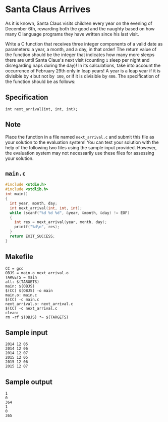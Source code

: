 # Santa Claus Arrives

As it is known, Santa Claus visits children every year on the evening of December 6th, rewarding both the good and the naughty based on how many C language programs they have written since his last visit.

Write a C function that receives three integer components of a valid date as parameters: a year, a month, and a day, in that order! The return value of the function should be the integer that indicates how many more sleeps there are until Santa Claus's next visit (counting `1` sleep per night and disregarding naps during the day)! In its calculations, take into account the occurrence of February 29th only in leap years! A year is a leap year if it is divisible by `4` but not by` 100`, or if it is divisible by `400`. The specification of the function should be as follows:

## Specification

```
int next_arrival(int, int, int);
```

## Note

Place the function in a file named `next_arrival.c` and submit this file as your solution to the evaluation system! You can test your solution with the help of the following two files using the sample input provided. However, the evaluation system may not necessarily use these files for assessing your solution.

## `main.c`

```c
#include <stdio.h>
#include <stdlib.h>
int main()
{
  int year, month, day;
  int next_arrival(int, int, int);
  while (scanf("%d %d %d", &year, &month, &day) != EOF)
  {
    int res = next_arrival(year, month, day);
    printf("%d\n", res);
  }
  return EXIT_SUCCESS;
}
```

## Makefile

```make
CC = gcc
OBJS = main.o next_arrival.o
TARGETS = main
all: $(TARGETS)
main: $(OBJS)
$(CC) $(OBJS) -o main
main.o: main.c
$(CC) -c main.c
next_arrival.o: next_arrival.c
$(CC) -c next_arrival.c
clean:
rm -rf $(OBJS) *~ $(TARGETS)
```

## Sample input

```
2014 12 05
2014 12 06
2014 12 07
2015 12 05
2015 12 06
2015 12 07
```

## Sample output

```
1
0
364
1
0
365
```
